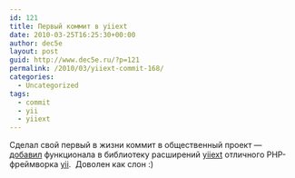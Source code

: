 ```yaml
---
id: 121
title: Первый коммит в yiiext
date: 2010-03-25T16:25:30+00:00
author: dec5e
layout: post
guid: http://www.dec5e.ru/?p=121
permalink: /2010/03/yiiext-commit-168/
categories:
  - Uncategorized
tags:
  - commit
  - yii
  - yiiext
---
```

Сделал свой первый в жизни коммит в общественный проект — [добавил](http://code.google.com/p/yiiext/source/detail?r=168) функционала в библиотеку расширений [yiiext](http://code.google.com/p/yiiext/) отличного PHP-фреймворка [yii](http://yiiframework.ru/).  Доволен как слон :)